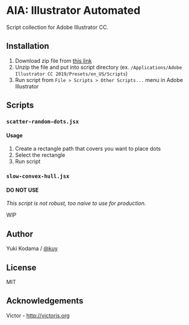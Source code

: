 # AIA: Illustrator Automated

Script collection for Adobe Illustrator CC.

## Installation

1. Download zip file from [this link](https://github.com/kuy/aia/archive/master.zip)
2. Unzip the file and put into script directory (ex. `/Applications⁩/⁨Adobe Illustrator CC 2019⁩/Presets⁩/en_US/Scripts⁩`)
3. Run script from `File > Scripts > Other Scripts...` menu in Adobe Illustrator

## Scripts

### `scatter-random-dots.jsx`

#### Usage

1. Create a rectangle path that covers you want to place dots
2. Select the rectangle
3. Run script

### `slow-convex-hull.jsx`

#### **DO NOT USE**

*This script is not robust, too naive to use for production.*

WIP

## Author

Yuki Kodama / [@kuy](https://twitter.com/kuy)

## License

MIT

## Acknowledgements

Victor - http://victorjs.org
